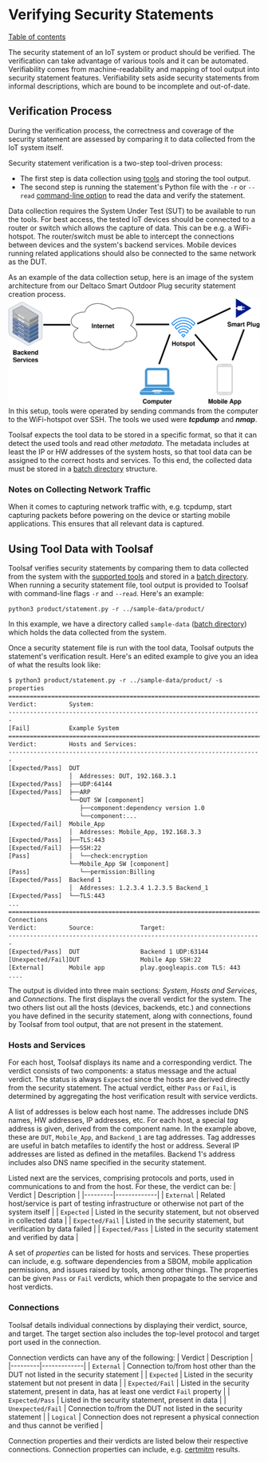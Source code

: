 # Verifying Security Statements

[Table of contents](README.md)

The security statement of an IoT system or product should be verified.
The verification can take advantage of various tools and it can be automated.
Verifiability comes from machine-readability and mapping of tool output into security statement features.
Verifiability sets aside security statements from informal descriptions, which are bound to be
incomplete and out-of-date.

## Verification Process

During the verification process, the correctness and coverage of the security statement are assessed by comparing it to data collected from the IoT system itself.

Security statement verification is a two-step tool-driven process:

  - The first step is data collection using [tools](Tools.md#list-of-supported-tools) and storing
the tool output.
  - The second step is running the statement's Python file with the `-r` or `--read` [command-line option](CommandLineOptions.md) to read the data and verify the statement.

Data collection requires the System Under Test (SUT) to be available to run the tools.
For best access, the tested IoT devices should be connected to a router or switch which allows the capture of data. This can be e.g. a WiFi-hotspot. The router/switch must be able to intercept the connections between devices and the system's backend services. Mobile devices running related applications should also be connected to the same network as the DUT.

As an example of the data collection setup, here is an image of the system architecture from our Deltaco Smart Outdoor Plug security statement creation process.
![Data collection system architecture image](img/deltaco-smart-plug.png)
In this setup, tools were operated by sending commands from the computer to the WiFi-hotspot over SSH. The tools we used were **_tcpdump_** and **_nmap_**.

Toolsaf expects the tool data to be stored in a specific format, so that it can detect the used tools and read other _metadata_.
The metadata includes at least the IP or HW addresses of the system hosts, so that tool data
can be assigned to the correct hosts and services.
To this end, the collected data must be stored in a [batch directory](Tools.md#batch-files-and-directories) structure.


### Notes on Collecting Network Traffic

When it comes to capturing network traffic with, e.g. tcpdump, start capturing packets before powering on the device or starting mobile applications. This ensures that all relevant data is captured.

## Using Tool Data with Toolsaf

Toolsaf verifies security statements by comparing them to data collected from the system with the [supported tools](Tools.md#list-of-supported-tools) and stored in a [batch directory](Tools.md#batch-files-and-directories). When running a security statement file, tool output is provided to Toolsaf with command-line flags `-r` and `--read`. Here's an example:
```shell
python3 product/statement.py -r ../sample-data/product/
```
In this example, we have a directory called `sample-data` ([batch directory](Tools.md#batch-files-and-directories)) which holds the data collected from the system.

Once a security statement file is run with the tool data, Toolsaf outputs the statement's verification result. Here's an edited example to give you an idea of what the results look like:
```shell
$ python3 product/statement.py -r ../sample-data/product/ -s properties
=======================================================================
Verdict:         System:
-----------------------------------------------------------------------
[Fail]           Example System
=======================================================================
Verdict:         Hosts and Services:
-----------------------------------------------------------------------
[Expected/Pass]  DUT
                 │  Addresses: DUT, 192.168.3.1
[Expected/Pass]  ├──UDP:64144
[Expected/Pass]  ├──ARP
                 └──DUT SW [component]
                    ├──component:dependency version 1.0
                    └──component:...
[Expected/Fail]  Mobile_App
                 │  Addresses: Mobile_App, 192.168.3.3
[Expected/Pass]  ├──TLS:443
[Expected/Fail]  ├──SSH:22
[Pass]           │  └──check:encryption
                 └──Mobile_App SW [component]
[Pass]              └──permission:Billing
[Expected/Pass]  Backend 1
                 │  Addresses: 1.2.3.4 1.2.3.5 Backend_1
[Expected/Pass]  └──TLS:443
...
=======================================================================
Connections
Verdict:         Source:             Target:
-----------------------------------------------------------------------
[Expected/Pass]  DUT                 Backend 1 UDP:63144
[Unexpected/Fail]DUT                 Mobile App SSH:22
[External]       Mobile app          play.googleapis.com TLS: 443
....
```
The output is divided into three main sections: _System_, _Hosts and Services_, and _Connections_. The first displays the overall verdict for the system. The two others list out all the hosts (devices, backends, etc.) and connections you have defined in the security statement, along with connections, found by Toolsaf from tool output, that are not present in the statement.

### Hosts and Services
For each host, Toolsaf displays its name and a corresponding verdict. The verdict consists of two components: a status message and the actual verdict. The status is always `Expected` since the hosts are derived directly from the security statement. The actual verdict, either `Pass` or `Fail`, is determined by aggregating the host verification result with service verdicts.

A list of addresses is below each host name. The addresses include DNS names, HW addresses, IP addresses, etc. For each host, a special _tag_ address is given, derived from the component name. In the example above, these are `DUT`, `Mobile_App`, and `Backend_1` are tag addresses. Tag addresses are useful in batch metafiles to identify the host or address. Several IP addresses are listed as defined in the metafiles. Backend 1's address includes also DNS name specified in the security statement.

Listed next are the services, comprising protocols and ports, used in communications to and from the host. For these, the verdict can be:
| Verdict | Description |
|---------|-------------|
| `External`      | Related host/service is part of testing infrastructure or otherwise not part of the system itself |
| `Expected`      | Listed in the security statement, but not observed in collected data |
| `Expected/Fail` | Listed in the security statement, but verification by data failed |
| `Expected/Pass` | Listed in the security statement and verified by data |

A set of _properties_ can be listed for hosts and services.
These properties can include, e.g. software dependencies from a SBOM, mobile application permissions,
and issues raised by tools, among other things.
The properties can be given `Pass` or `Fail` verdicts, which then propagate to the service and host verdicts.

### Connections

Toolsaf details individual connections by displaying their verdict, source, and target. The target section also includes the top-level protocol and target port used in the connection.

Connection verdicts can have any of the following:
| Verdict | Description |
|---------|-------------|
| `External`        | Connection to/from host other than the DUT not listed in the security statement |
| `Expected`        | Listed in the security statement but not present in data |
| `Expected/Fail`   | Listed in the security statement, present in data, has at least one verdict `Fail` property |
| `Expected/Pass`   | Listed in the security statement, present in data |
| `Unexpected/Fail` | Connection to/from the DUT not listed in the security statement |
| `Logical`         | Connection does not represent a physical connection and thus cannot be verified |

Connection properties and their verdicts are listed below their respective connections. Connection properties can include, e.g. [certmitm](Tools.md#certmitm) results.
